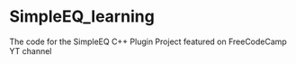 # SimpleEQ_learning
The code for the SimpleEQ C++ Plugin Project featured on FreeCodeCamp YT channel
